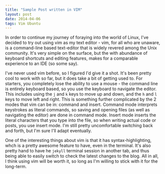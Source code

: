 ```yaml
---
title: "Sample Post written in VIM"
layout: post
date: 2014-04-06
tags: Vim Ubuntu
---
```

In order to continue my journey of foraying into the world of Linux, I've decided to try out using vim as my text editor - vim, for all who are unaware, is a command-line based text-editor that is widely revered among the Unix community. It's very simple on the surface, but the with abundance of keyboard shortcuts and editing features, makes for a comparable experience to an IDE (so some say). 

I've never used vim before, so I figured I'd give it a shot. It's been pretty cool to work with so far, but it does take a bit of getting used to. For starters, you completely lose the ability to use a mouse - the command line is entirely keyboard based, so you use the keyboard to navigate the editor. This includes using the `j` and `k` keys to move up and down, and the `h` and `l` keys to move left and right. This is something further complicated by the 2 modes that vim can be in: command and insert. Command mode interprets keystrokes as literal commands, so saving and opening files (as well as navigating the editor) are done in command mode. Insert mode inserts the literal characters that you type into the file, so when writing actual code or posts, you use insert mode. I'm still pretty uncomfortable switching back and forth, but I'm sure I'll adapt eventually.

One of the interesting things about vim is that it has syntax-highlighting, whch is a pretty awesome feature to have, even in the terminal. It's also pretty hand to have he `jekyll` terminal session in another tab, and thus being able to easily switch to check the latest changes to the blog. All in all, I think using vim will be worth it, so long as I'm willing to stick with it for the long-term.
